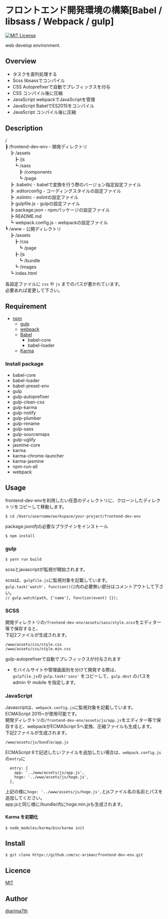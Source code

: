 # フロントエンド開発環境の構築[Babel / libsass / Webpack / gulp]

[![MIT License](http://img.shields.io/badge/license-MIT-blue.svg?style=flat)](https://github.com/sc-ariman/tool/blob/master/LICENSE)

web develop environment.

## Overview
 - タスクを直列処理する
 - Scss libsassでコンパイル
 - CSS Autoprefixerで自動でプレフィックスを付与
 - CSS コンパイル後に圧縮
 - JavaScript webpackでJavaScriptを管理
 - JavaScript BabelでES2015をコンパイル
 - JavaScript コンパイル後に圧縮

## Description
/  
┣ /frontend-dev-env    - 開発ディレクトリ  
　┣ /assets    
　　┣ /js  
　　┗ /sass  
　　　┣ /components  
　　　┗ /page  
　┣ .babelrc          - babelで変換を行う際のバージョン指定設定ファイル  
　┣ .editorconfig     - コーディングスタイルの設定ファイル  
　┣ .eslintrc         - eslintの設定ファイル  
　┣ gulpfile.js       - gulpの設定ファイル  
　┣ package.json      - npmパッケージの設定ファイル  
　┣ README.md  
　┗ webpack.config.js  - webpackの設定ファイル  
┗ /www                 - 公開ディレクトリ  
　┣ /assets  
　　┣ /css  
　　　┗ /page  
　　┣ /js  
　　　┗ /bundle  
　　┗ /images  
　┗ index.html  
  
各設定ファイルに `css` や `js` までのパスが書かれています。  
必要あれば変更して下さい。  

## Requirement
- [npm](https://www.npmjs.com)
	- [gulp](http://gulpjs.com/)
	- [webpack](https://webpack.github.io/)
	- [Babel](https://babeljs.io/)
		- babel-core
		- babel-loader
	- [Karma](https://karma-runner.github.io/1.0/index.html)

### Install package
- babel-core
- babel-loader
- babel-preset-env
- gulp
- gulp-autoprefixer
- gulp-clean-css
- gulp-karma
- gulp-notify
- gulp-plumber
- gulp-rename
- gulp-sass
- gulp-sourcemaps
- gulp-uglify
- jasmine-core
- karma
- karma-chrome-launcher
- karma-jasmine
- npm-run-all
- webpack

## Usage
frontend-dev-envを利用したい任意のディレクトリに、クローンしたディレクトリをコピーして移動します。

```
$ cd /Users/username/workspace/your-project/frontend-dev-env
```

package.json内の必要なプラグインをインストール

```
$ npm install
```

### gulp

```
$ yarn run build
```

scssとjavascriptが監視が開始されます。

scssは、``gulpfile.js``に監視対象を記載しています。  
``gulp.task('watch', function(){}``内の必要無い部分はコメントアウトして下さい。  
``// gulp.watch(path, ['name'], function(event) {});``


### SCSS
開発ディレクトリの``/frontend-dev-env/assets/sass/style.scss``をエディター等で保存すると、  
下記2ファイルが生成されます。  

``/www/assets/css/style.css``  
``/www/assets/css/style.min.css``  

gulp-autoprefixerで自動でプレフィックスが付与されます  

* モバイルサイトや管理画面別を分けて開発する際は、  
  ``gulpfile.js``の ``gulp.task('sass'`` をコピーして、``gulp.dest`` のパスを admin や mobile を指定します。

### JavaScript
Javascriptは、`webpack.config.js`に監視対象を記載しています。  
ECMAScript 2015~が使用可能です。  
開発ディレクトリの``/frontend-dev-env/assets/js/app.js``をエディター等で保存すると、webpackがECMAScript 5へ変換、圧縮ファイルも生成します。  
下記2ファイルが生成されます。  

``/www/assets/js/bundle/app.js``  

ECMAScript 6で記述したいファイルを追加したい場合は、``webpack.config.js``の``entry``に  

```
  entry: {
    app: '../www/assets/js/app.js',
    hoge: '../www/assets/js/hoge.js',
  },
```

上記の様に``hoge: '../www/assets/js/hoge.js',``とjsファイル名の名前とパスを追加してください。  
app.jsと同じ様に/bundle/内にhoge.min.jsも生成されます。  

#### Karma を初期化
```
$ node_modules/karma/bin/karma init
```


## Install
``$ git clone https://github.com/sc-ariman/frontend-dev-env.git ``


## Licence

[MIT](https://github.com/sc-ariman/tool/blob/master/LICENSE)

## Author

[@arima7th](http://twitter.com/arima7th)